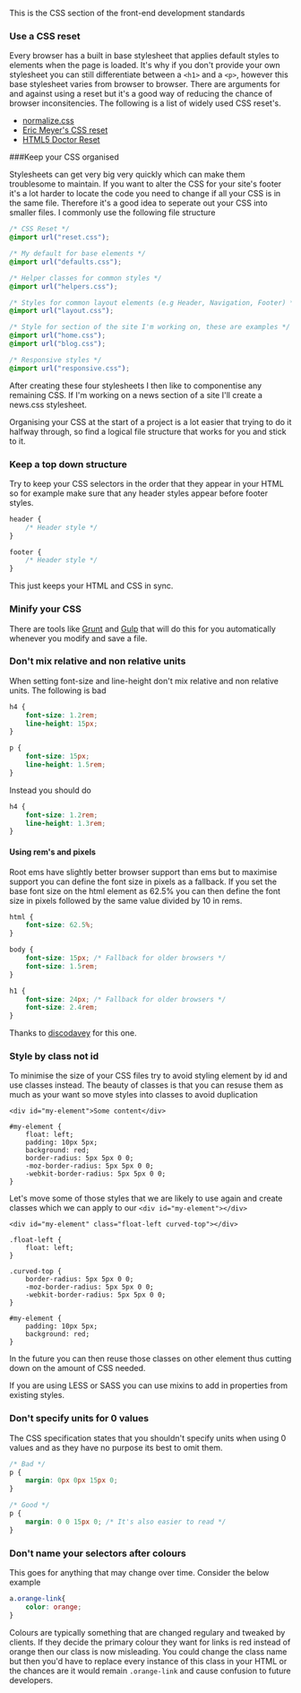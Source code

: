 This is the CSS section of the front-end development standards

### Use a CSS reset

Every browser has a built in base stylesheet that applies default styles to elements when the page is loaded.  It's why if you don't provide your own stylesheet you can still differentiate between a `<h1>` and a `<p>`, however this base stylesheet varies from browser to browser.  There are arguments for and against using a reset but it's a good way of reducing the chance of browser inconsitencies.  The following is a list of widely used CSS reset's.  

- [normalize.css](https://necolas.github.io/normalize.css/)
- [Eric Meyer's CSS reset](http://meyerweb.com/eric/tools/css/reset/)
- [HTML5 Doctor Reset](http://html5doctor.com/html-5-reset-stylesheet/)

###Keep your CSS organised

Stylesheets can get very big very quickly which can make them troublesome to maintain.  If you want to alter the CSS for your site's footer it's a lot harder to locate the code you need to change if all your CSS is in the same file.  Therefore it's a good idea to seperate out your CSS into smaller files.  I commonly use the following file structure

````css
/* CSS Reset */
@import url("reset.css");

/* My default for base elements */
@import url("defaults.css");

/* Helper classes for common styles */
@import url("helpers.css");

/* Styles for common layout elements (e.g Header, Navigation, Footer) */
@import url("layout.css");

/* Style for section of the site I'm working on, these are examples */
@import url("home.css");
@import url("blog.css");

/* Responsive styles */
@import url("responsive.css");
````

After creating these four stylesheets I then like to componentise any remaining CSS.  If I'm working on a news section of a site I'll create a news.css stylesheet.  

Organising your CSS at the start of a project is a lot easier that trying to do it halfway through, so find a logical file structure that works for you and stick to it.  

### Keep a top down structure

Try to keep your CSS selectors in the order that they appear in your HTML so for example make sure that any header styles appear before footer styles.  

````css
header {
	/* Header style */
}

footer {
	/* Header style */
}
````

This just keeps your HTML and CSS in sync.  

### Minify your CSS
There are tools like [Grunt](http://gruntjs.com/) and [Gulp](http://gulpjs.com/) that will do this for you automatically whenever you modify and save a file.  

### Don't mix relative and non relative units

When setting font-size and line-height don't mix relative and non relative units.  The following is bad

````css
h4 {
	font-size: 1.2rem;
	line-height: 15px;
}

p {
	font-size: 15px;
	line-height: 1.5rem;
}
````

Instead you should do

````css
h4 {
	font-size: 1.2rem;
	line-height: 1.3rem;
}
````

#### Using rem's and pixels

Root ems have slightly better browser support than ems but to maximise support you can define the font size in pixels as a fallback.  If you set the base font size on the html element as 62.5% you can then define the font size in pixels followed by the same value divided by 10 in rems.  

````css
html {
	font-size: 62.5%;
}

body {
	font-size: 15px; /* Fallback for older browsers */
	font-size: 1.5rem;
}

h1 {
	font-size: 24px; /* Fallback for older browsers */
	font-size: 2.4rem;
}
````

Thanks to [discodavey](https://github.com/discodavey) for this one.  

### Style by class not id

To minimise the size of your CSS files try to avoid styling element by id and use classes instead.  The beauty of classes is that you can resuse them as much as your want so move styles into classes to avoid duplication

	<div id="my-element">Some content</div>

	#my-element {
		float: left;
		padding: 10px 5px;
		background: red;
		border-radius: 5px 5px 0 0;
		-moz-border-radius: 5px 5px 0 0;
		-webkit-border-radius: 5px 5px 0 0;
	}

Let's move some of those styles that we are likely to use again and create classes which we can apply to our `<div id="my-element"></div>`

	<div id="my-element" class="float-left curved-top"></div>	

	.float-left {
		float: left;
	}

	.curved-top {
		border-radius: 5px 5px 0 0;
		-moz-border-radius: 5px 5px 0 0;
		-webkit-border-radius: 5px 5px 0 0;
	}

	#my-element {
		padding: 10px 5px;
		background: red;
	}

In the future you can then reuse those classes on other element thus cutting down on the amount of CSS needed.  

If you are using LESS or SASS you can use mixins to add in properties from existing styles.  

### Don't specify units for 0 values

The CSS specification states that you shouldn't specify units when using 0 values and as they have no purpose its best to omit them.  

````css
/* Bad */
p {
	margin: 0px 0px 15px 0;
}

/* Good */
p {
	margin: 0 0 15px 0; /* It's also easier to read */
}
````

### Don't name your selectors after colours

This goes for anything that may change over time.  Consider the below example

````css
a.orange-link{
	color: orange;
}
````

Colours are typically something that are changed regulary and tweaked by clients.  If they decide the primary colour they want for links is red instead of orange then our class is now misleading.  You could change the class name but then you'd have to replace every instance of this class in your HTML or the chances are it would remain  `.orange-link` and cause confusion to future developers.